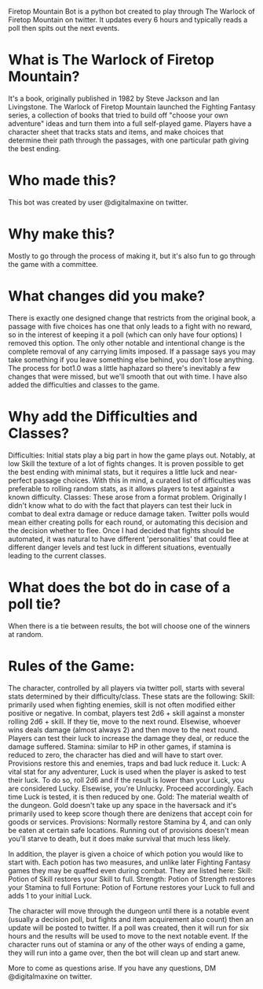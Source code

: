 Firetop Mountain Bot is a python bot created to play through The Warlock of Firetop Mountain on twitter. 
It updates every 6 hours and typically reads a poll then spits out the next events.

# **What is The Warlock of Firetop Mountain?**
It's a book, originally published in 1982 by Steve Jackson and Ian Livingstone. The Warlock of Firetop Mountain launched the Fighting Fantasy series, a collection of books that tried to build off "choose your own adventure" ideas and turn them into a full self-played game. Players have a character sheet that tracks stats and items, and make choices that determine their path through the passages, with one particular path giving the best ending.

# **Who made this?**
This bot was created by user @digitalmaxine on twitter.

# **Why make this?**
Mostly to go through the process of making it, but it's also fun to go through the game with a committee.

# **What changes did you make?**
There is exactly one designed change that restricts from the original book, a passage with five choices has one that only leads to a fight with no reward, so in the interest of keeping it a poll (which can only have four options) I removed this option. The only other notable and intentional change is the complete removal of any carrying limits imposed. If a passage says you may take something if you leave something else behind, you don't lose anything. The process for bot1.0 was a little haphazard so there's inevitably a few changes that were missed, but we'll smooth that out with time. I have also added the difficulties and classes to the game.

# **Why add the Difficulties and Classes?**
Difficulties: Initial stats play a big part in how the game plays out. Notably, at low Skill the texture of a lot of fights changes. It is proven possible to get the best ending with minimal stats, but it requires a little luck and near-perfect passage choices. With this in mind, a curated list of difficulties was preferable to rolling random stats, as it allows players to test against a known difficulty.
Classes: These arose from a format problem. Originally I didn't know what to do with the fact that players can test their luck in combat to deal extra damage or reduce damage taken. Twitter polls would mean either creating polls for each round, or automating this decision and the decision whether to flee. Once I had decided that fights should be automated, it was natural to have different 'personalities' that could flee at different danger levels and test luck in different situations, eventually leading to the current classes. 

# **What does the bot do in case of a poll tie?**
When there is a tie between results, the bot will choose one of the winners at random.


# **Rules of the Game:**

The character, controlled by all players via twitter poll, starts with several stats determined by their difficulty/class. These stats are the following:
Skill: primarily used when fighting enemies, skill is not often modified either positive or negative. In combat, players test 2d6 + skill against a monster rolling 2d6 + skill. If they tie, move to the next round. Elsewise, whoever wins deals damage (almost always 2) and then move to the next round. Players can test their luck to increase the damage they deal, or reduce the damage suffered.
Stamina: similar to HP in other games, if stamina is reduced to zero, the character has died and will have to start over. Provisions restore this and enemies, traps and bad luck reduce it.
Luck: A vital stat for any adventurer, Luck is used when the player is asked to test their luck. To do so, roll 2d6 and if the result is lower than your Luck, you are considered Lucky. Elsewise, you're Unlucky. Proceed accordingly. Each time Luck is tested, it is then reduced by one.
Gold: The material wealth of the dungeon. Gold doesn't take up any space in the haversack and it's primarily used to keep score though there are denizens that accept coin for goods or services.
Provisions: Normally restore Stamina by 4, and can only be eaten at certain safe locations. Running out of provisions doesn't mean you'll starve to death, but it does make survival that much less likely.

In addition, the player is given a choice of which potion you would like to start with. Each potion has two measures, and unlike later Fighting Fantasy games they may be quaffed even during combat. They are listed here:
Skill: Potion of Skill restores your Skill to full.
Strength: Potion of Strength restores your Stamina to full
Fortune: Potion of Fortune restores your Luck to full and adds 1 to your initial Luck.

The character will move through the dungeon until there is a notable event (usually a decision poll, but fights and item acquirement also count) then an update will be posted to twitter. If a poll was created, then it will run for six hours and the results will be used to move to the next notable event. If the character runs out of stamina or any of the other ways of ending a game, they will run into a game over, then the bot will clean up and start anew.

More to come as questions arise. If you have any questions, DM @digitalmaxine on twitter.
